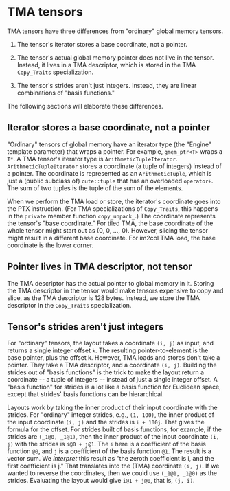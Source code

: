 # TMA tensors

TMA tensors have three differences from
"ordinary" global memory tensors.

1. The tensor's iterator stores a base coordinate,
   not a pointer.

2. The tensor's actual global memory pointer
   does not live in the tensor.
   Instead, it lives in a TMA descriptor,
   which is stored in the TMA `Copy_Traits` specialization.

3. The tensor's strides aren't just integers.
   Instead, they are linear combinations of "basis functions."

The following sections will elaborate these differences.

## Iterator stores a base coordinate, not a pointer

"Ordinary" tensors of global memory have an iterator type
(the "Engine" template parameter) that wraps a pointer.
For example, `gmem_ptr<T>` wraps a `T*`.
A TMA tensor's iterator type is `ArithmeticTupleIterator`.
`ArithmeticTupleIterator` stores a coordinate
(a tuple of integers) instead of a pointer.
The coordinate is represented as an `ArithmeticTuple`,
which is just a (public subclass of) `cute::tuple`
that has an overloaded `operator+`.
The sum of two tuples is the tuple of the sum of the elements.

When we perform the TMA load or store,
the iterator's coordinate goes into the PTX instruction.
(For TMA specializations of `Copy_Traits`,
this happens in the `private` member function `copy_unpack_`.)
The coordinate represents the tensor's "base coordinate."
For tiled TMA, the base coordinate of the whole tensor
might start out as (0, 0, ..., 0).  However, slicing the tensor
might result in a different base coordinate.
For im2col TMA load, the base coordinate is the lower corner.

## Pointer lives in TMA descriptor, not tensor

The TMA descriptor has the actual pointer to global memory in it.
Storing the TMA descriptor in the tensor would make tensors
expensive to copy and slice, as the TMA descriptor is 128 bytes.
Instead, we store the TMA descriptor
in the `Copy_Traits` specialization.

## Tensor's strides aren't just integers

For "ordinary" tensors, the layout takes a coordinate
`(i, j)` as input, and returns a single integer offset `k`.
The resulting pointer-to-element
is the base pointer, plus the offset k.
However, TMA loads and stores don't take a pointer.
They take a TMA descriptor, and a coordinate `(i, j)`.
Building the strides out of "basis functions"
is the trick to make the layout return a coordinate --
a tuple of integers -- instead of just a single integer offset.
A "basis function" for strides
is a lot like a basis function for Euclidean space,
except that strides' basis functions can be hierarchical.

Layouts work by taking the inner product
of their input coordinate with the strides.
For "ordinary" integer strides, e.g., `(1, 100)`,
the inner product of the input coordinate `(i, j)`
and the strides is `i + 100j`.
That gives the formula for the offset.
For strides built of basis functions, for example,
if the strides are `(_1@0, _1@1)`,
then the inner product of the input coordinate `(i, j)`
with the strides is `i@0 + j@1`.
The `i` here is a coefficient of the basis function `@0`,
and `j` is a coefficient of the basis function `@1`.
The result is a vector sum.  We _interpret_ this result as
"the zeroth coefficient is i, and the first coefficient is j."
That translates into the (TMA) coordinate `(i, j)`.
If we wanted to reverse the coordinates,
then we could use `(_1@1, _1@0)` as the strides.
Evaluating the layout would give `i@1 + j@0`,
that is, `(j, i)`.
